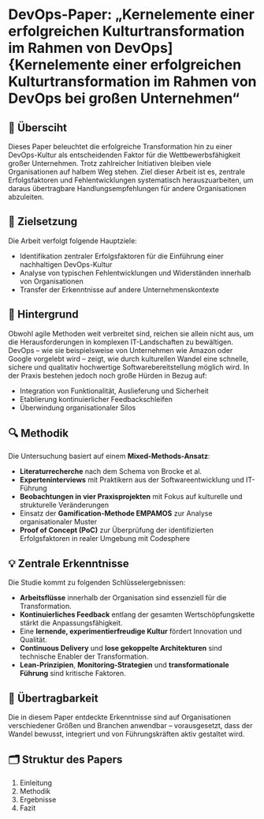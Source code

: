 # DevOps-Paper: „Kernelemente einer erfolgreichen Kulturtransformation im Rahmen von DevOps]{Kernelemente einer erfolgreichen Kulturtransformation im Rahmen von DevOps bei großen Unternehmen“

## 📘 Übersciht

Dieses Paper beleuchtet die erfolgreiche Transformation hin zu einer DevOps-Kultur als entscheidenden Faktor für die Wettbewerbsfähigkeit großer Unternehmen. Trotz zahlreicher Initiativen bleiben viele Organisationen auf halbem Weg stehen. Ziel dieser Arbeit ist es, zentrale Erfolgsfaktoren und Fehlentwicklungen systematisch herauszuarbeiten, um daraus übertragbare Handlungsempfehlungen für andere Organisationen abzuleiten.

## 🎯 Zielsetzung

Die Arbeit verfolgt folgende Hauptziele:

- Identifikation zentraler Erfolgsfaktoren für die Einführung einer nachhaltigen DevOps-Kultur
- Analyse von typischen Fehlentwicklungen und Widerständen innerhalb von Organisationen
- Transfer der Erkenntnisse auf andere Unternehmenskontexte

## 🧩 Hintergrund

Obwohl agile Methoden weit verbreitet sind, reichen sie allein nicht aus, um die Herausforderungen in komplexen IT-Landschaften zu bewältigen. DevOps – wie sie beispielsweise von Unternehmen wie Amazon oder Google vorgelebt wird – zeigt, wie durch kulturellen Wandel eine schnelle, sichere und qualitativ hochwertige Softwarebereitstellung möglich wird. In der Praxis bestehen jedoch noch große Hürden in Bezug auf:

- Integration von Funktionalität, Auslieferung und Sicherheit
- Etablierung kontinuierlicher Feedbackschleifen
- Überwindung organisationaler Silos

## 🔍 Methodik

Die Untersuchung basiert auf einem **Mixed-Methods-Ansatz**:

- **Literaturrecherche** nach dem Schema von Brocke et al.
- **Experteninterviews** mit Praktikern aus der Softwareentwicklung und IT-Führung
- **Beobachtungen in vier Praxisprojekten** mit Fokus auf kulturelle und strukturelle Veränderungen
- Einsatz der **Gamification-Methode EMPAMOS** zur Analyse organisationaler Muster
- **Proof of Concept (PoC)** zur Überprüfung der identifizierten Erfolgsfaktoren in realer Umgebung mit Codesphere

## 💡 Zentrale Erkenntnisse

Die Studie kommt zu folgenden Schlüsselergebnissen:

- **Arbeitsflüsse** innerhalb der Organisation sind essenziell für die Transformation.
- **Kontinuierliches Feedback** entlang der gesamten Wertschöpfungskette stärkt die Anpassungsfähigkeit.
- Eine **lernende, experimentierfreudige Kultur** fördert Innovation und Qualität.
- **Continuous Delivery** und **lose gekoppelte Architekturen** sind technische Enabler der Transformation.
- **Lean-Prinzipien**, **Monitoring-Strategien** und **transformationale Führung** sind kritische Faktoren.

## 🧭 Übertragbarkeit

Die in diesem Paper entdeckte Erkenntnisse sind auf Organisationen verschiedener Größen und Branchen anwendbar – vorausgesetzt, dass der Wandel bewusst, integriert und von Führungskräften aktiv gestaltet wird.

## 🗂 Struktur des Papers

1. Einleitung
2. Methodik  
3. Ergebnisse
4. Fazit  
